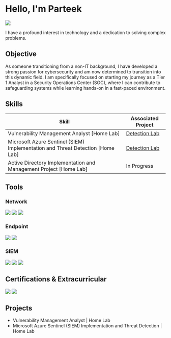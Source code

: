 # Hello, I'm Parteek
<a href="www.linkedin.com/in/prateek-rao-4698a3318"><img src="https://img.shields.io/badge/-LinkedIn-0072b1?&style=for-the-badge&logo=linkedin&logoColor=white" /></a>

I have a profound interest in technology and a dedication to solving complex problems.

## Objective

As someone transitioning from a non-IT background, I have developed a strong passion for cybersecurity and am now determined to transition into this dynamic field. I am specifically focused on starting my journey as a Tier 1 Analyst in a Security Operations Center (SOC), where I can contribute to safeguarding systems while learning hands-on in a fast-paced environment.

## Skills

| Skill                                         | Associated Project         |
|-----------------------------------------------|----------------------------|
| Vulnerability Management Analyst [Home Lab] | <a href="https://google.com">Detection Lab</a>|
| Microsoft Azure Sentinel (SIEM) Implementation and Threat Detection [Home Lab] | <a href="https://google.com">Detection Lab</a>|
| Active Directory Implementation and Management Project [Home Lab] | In Progress|

## Tools

### Network
<div>
    <img src="https://img.shields.io/badge/-Wireshark-1679A7?&style=for-the-badge&logo=Wireshark&logoColor=white" />
    <img src="https://img.shields.io/badge/-Suricata-EF3B2D?&style=for-the-badge&logo=Suricata&logoColor=white" />
    <img src="https://img.shields.io/badge/-Zeek-777BB4?&style=for-the-badge&logo=Zeek&logoColor=white" />
</div>

### Endpoint
<div>
    <img src="https://img.shields.io/badge/-Microsoft_Defender_for_Endpoint-00A4EF?&style=for-the-badge&logo=Microsoft&logoColor=white" />
    <img src="https://img.shields.io/badge/-Velociraptor-4B275F?&style=for-the-badge&logo=Velociraptor&logoColor=white" />
</div>

### SIEM
<div>
    <img src="https://img.shields.io/badge/-Microsoft_Sentinel-0078D4?&style=for-the-badge&logo=Microsoft&logoColor=white" />
    <img src="https://img.shields.io/badge/-Splunk-000000?&style=for-the-badge&logo=Splunk&logoColor=white" />
    <img src="https://img.shields.io/badge/-Elastic-005571?&style=for-the-badge&logo=Elastic&logoColor=white" />
</div>

## Certifications & Extracurricular 
<div>
<img src="https://img.shields.io/badge/-Google Cybersecurity Professional Certificate-FF0000?&style=for-the-badge&logo=Coursera&logoColor=white" />
<img src="https://img.shields.io/badge/-SOC Level 1-007ACC?&style=for-the-badge&logo=Tryhackme&logoColor=white" />

</div>

## Projects
- Vulnerability Management Analyst | Home Lab
- Microsoft Azure Sentinel (SIEM) Implementation and Threat Detection | Home Lab
